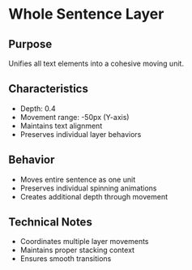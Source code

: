 # Whole Sentence Layer

## Purpose
Unifies all text elements into a cohesive moving unit.

## Characteristics
- Depth: 0.4
- Movement range: -50px (Y-axis)
- Maintains text alignment
- Preserves individual layer behaviors

## Behavior
- Moves entire sentence as one unit
- Preserves individual spinning animations
- Creates additional depth through movement

## Technical Notes
- Coordinates multiple layer movements
- Maintains proper stacking context
- Ensures smooth transitions 